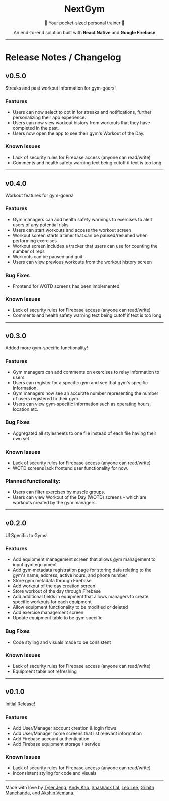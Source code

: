 <div align="center">
    <h1> NextGym </h1>
    <p>💪 Your pocket-sized personal trainer 💪</p>
    <p>An end-to-end solution built with <b> React Native</b> and <b>Google Firebase</b></p>
    <br\>
</div>

---

# Release Notes / Changelog

## v0.5.0
Streaks and past workout information for gym-goers!
### Features
 - Users can now select to opt in for streaks and notifications, further personalizing their app experience.
 - Users can now view workout history from workouts that they have completed in the past.
 - Users now open the app to see their gym's Workout of the Day.
### Known Issues
 - Lack of security rules for Firebase access (anyone can read/write)
 - Comments and health safety warning text being cutoff if text is too long
 
---

## v0.4.0
Workout features for gym-goers!
### Features
 - Gym managers can add health safety warnings to exercises to alert users of any potential risks
 - Users can start workouts and access the workout screen
 - Workout screen starts a timer that can be paused/resumed when performing exercises
 - Workout screen includes a tracker that users can use for counting the number of reps
 - Workouts can be paused and quit
 - Users can view previous workouts from the workout history screen
### Bug Fixes
 - Frontend for WOTD screens has been implemented
### Known Issues
 - Lack of security rules for Firebase access (anyone can read/write)
 - Comments and health safety warning text being cutoff if text is too long
 
---

## v0.3.0
Added more gym-specific functionality!
### Features
 - Gym managers can add comments on exercises to relay information to users.
 - Users can register for a specific gym and see that gym's specific information.
 - Gym managers now see an accurate number representing the number of users registered to their gym.
 - Users can view gym-specific information such as operating hours, location etc.
 ### Bug Fixes
 - Aggregated all stylesheets to one file instead of each file having their own set.
 ### Known Issues
- Lack of security rules for Firebase access (anyone can read/write)
- WOTD screens lack frontend user functionality for now.
 ### Planned functionality:
  - Users can filter exercises by muscle groups.
  - Users can view Workout of the Day (WOTD) screens - which are workouts created by the gym managers.
    
---

## v0.2.0
UI Specific to Gyms!
### Features
 - Add equipment management screen that allows gym management to input gym equipment
 - Add gym metadata registration page for storing data relating to the gym's name, address, active hours, and phone number
 - Store gym metadata through Firebase
 - Add workout of the day creation screen
 - Store workout of the day through Firebase
 - Add additional fields in equipment that allows managers to create specific workouts for each equipment
 - Allow equipment functionality to be modified or deleted
 - Add exercise management screen
 - Update equipment table to be gym specific
 ### Bug Fixes
 - Code styling and visuals made to be consistent
 ### Known Issues
- Lack of security rules for Firebase access (anyone can read/write)
- Equipment table not refreshing 
    
---
    
## v0.1.0
Initial Release!
### Features
- Add User/Manager account creation & login flows
- Add User/Manager home screens that list relevant information
- Add Firebase account authentication
- Add Firebase equipment storage / service
### Known Issues
- Lack of security rules for Firebase access (anyone can read/write)
- Inconsistent styling for code and visuals

---

Made with love by
[Tyler Jeng](https://github.com/TJeng7),
 [Andy Kao](https://github.com/randyoni),
 [Shashank Lal](https://github.com/shashanklal01),
 [Leo Lee](https://github.com/Leol536),
 [Grihith Manchanda](https://github.com/grihithmanchanda),
 and [Akshin Vemana](https://github.com/AkshinVemana).
